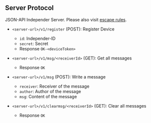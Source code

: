 ## Server Protocol

JSON-API Independer Server. Please also visit [escape rules](escape-rules.md).

- `<server-url>/v1/register` (POST): Register Device
    - `id`: Independer-ID
    - `secret`: Secret
    - Response `OK-<deviceToken>`

- `<server-url>/v1/msg/<receiverId>` (GET): Get all messages
    - Response `OK`

- `<server-url>/v1/msg` (POST): Write a message
    - `receiver`: Receiver of the message
    - `author`: Author of the message
    - `msg`: Content of the message

- `<server-url>/v1/clearmsg/<receiverId>` (GET): Clear all messages
    - Response `OK`
